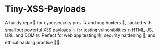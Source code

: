 # Tiny-XSS-Payloads
A handy repo 📂 for cybersecurity pros 🔍 and bug hunters 🐞, packed with small but powerful XSS payloads 💥 for testing vulnerabilities in HTML, JS, URL, and DOM 🌐.  Perfect for web app testing 🕸️, security hardening 🔧, and ethical hacking practice 👨‍💻.
